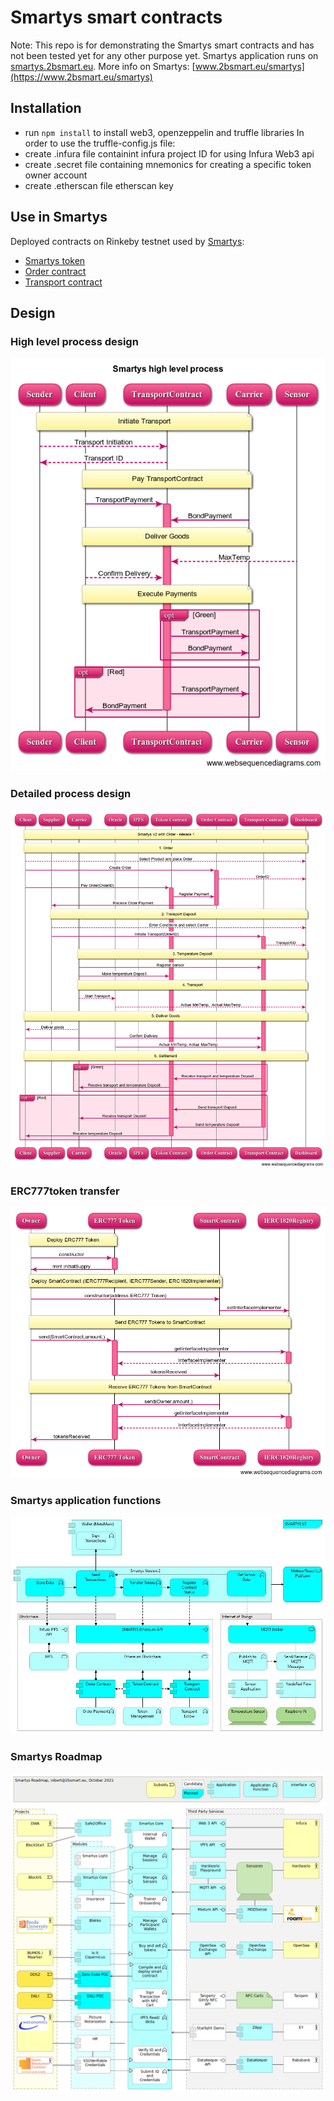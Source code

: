 # Smartys smart contracts
Note: This repo is for demonstrating the Smartys smart contracts and has not been tested yet for any other purpose yet. 
Smartys application runs on [smartys.2bsmart.eu](https://smartys.2bsmart.eu).
More info on Smartys: [www.2bsmart.eu/smartys](https://www.2bsmart.eu/smartys)
## Installation
* run `npm install` to install web3, openzeppelin and truffle libraries
In order to use the truffle-config.js file:
* create .infura file containint infura project ID for using Infura Web3 api
* create .secret file containing mnemonics for creating a specific token owner account 
* create .etherscan file etherscan key 
## Use in Smartys

Deployed contracts on Rinkeby testnet used by [Smartys](https://smartys.2bsmart.eu/):
* [Smartys token](https://rinkeby.etherscan.io/token/0xe0d15a857b78e4472876476bef9da392ec5bce23?a=0xa2da9f1522f346cef858d23c2be740568313435e#code)
* [Order contract](https://rinkeby.etherscan.io/address/0xe513670d42f6b1CBa88D2c28Fd0a9ff4C3397055#code)
* [Transport contract](https://rinkeby.etherscan.io/address/0x19BEf719F472CbA8b4eAA829682A89Fd6d794089#code) 
## Design
### High level process design
![High level process design](https://github.com/robertrongen/smartys-smartcontracts/blob/main/images/smartys_high_level.png)
### Detailed process design
![Detailed design](https://github.com/robertrongen/smartys-smartcontracts/blob/main/images/smartys_v2_detailed.png)
### ERC777token transfer
![ERC777token transfer](https://github.com/robertrongen/smartys-smartcontracts/blob/main/images/erc777_token_transfer.png)
### Smartys application functions
![Smartys application functions](https://github.com/robertrongen/smartys-smartcontracts/blob/main/images/application_functions_smartys_v2.jpg)
### Smartys Roadmap
![Roadmap](https://github.com/robertrongen/smartys-smartcontracts/blob/main/images/smartys_roadmap_2022.png)
